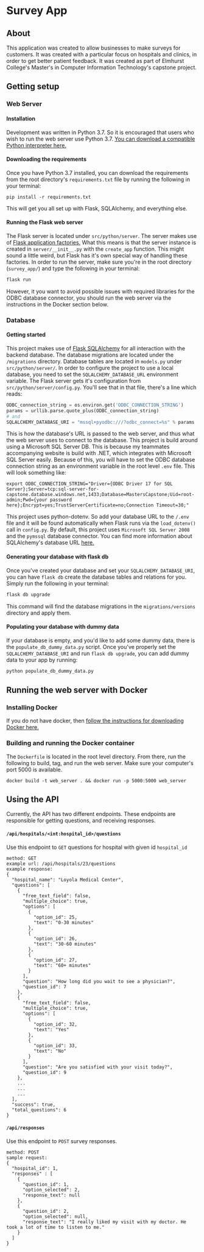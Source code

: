 # Survey App
## About
This application was created to allow businesses to make surveys for customers.
It was created with a particular focus on hospitals and clinics, in order to get
better patient feedback. It was created as part of Elmhurst College's Master's in 
Computer Information Technology's capstone project.

## Getting setup
### Web Server
#### Installation
Development was written in Python 3.7. So it is encouraged that users who wish to run
the web server use Python 3.7.
[You can download a compatible Python interpreter here.](https://www.python.org/downloads/)

#### Downloading the requirements
Once you have Python 3.7 installed, you can download the requirements from the root 
directory's `requirements.txt` file by running the following in your terminal:
```
pip install -r requirements.txt
```
This will get you all set up with Flask, SQLAlchemy, and everything else.

#### Running the Flask web server
The Flask server is located under `src/python/server`. The server makes use of 
[Flask application factories.](https://flask.palletsprojects.com/en/1.1.x/tutorial/factory/)
What this means is that the server instance is created in `server/__init__.py` with
the `create_app` function. This might sound a little weird, but Flask has it's own
special way of handling these factories. In order to run the server, make sure you're
in the root directory (`survey_app/`) and type the following in your terminal:
```bash
flask run
```
However, it you want to avoid possible issues with required libraries for the ODBC database connector,
you should run the web server via the instructions in the Docker section below.

### Database
#### Getting started
This project makes use of [Flask SQLAlchemy](https://flask-sqlalchemy.palletsprojects.com/en/2.x/)
for all interaction with the backend database. The database migrations are located under the `/migrations`
directory.
Database tables are located in `models.py` under `src/python/server/`. In order to configure the project
to use a local database, you need to set the `SQLALCHEMY_DATABASE_URL` environment variable. The Flask
server gets it's configuration from `src/python/server/config.py`. You'll see that in that file, there's a 
line which reads:
```python
ODBC_connection_string = os.environ.get('ODBC_CONNECTION_STRING')
params = urllib.parse.quote_plus(ODBC_connection_string)
# and
SQLALCHEMY_DATABASE_URI = "mssql+pyodbc:///?odbc_connect=%s" % params
```
This is how the database's URL is passed to the web server, and thus what the web server uses to connect to the
database. This project is build around using a Microsoft SQL Server DB. This is because my teammates accompanying
website is build with .NET, which integrates with Microsoft SQL Server easily. Because of this, you will have to set
the ODBC database connection string as an environment variable in the root level `.env` file. This will look something
like:
```
export ODBC_CONNECTION_STRING="Driver={ODBC Driver 17 for SQL Server};Server=tcp:sql-server-for-capstone.database.windows.net,1433;Database=MastersCapstone;Uid=root-admin;Pwd={your password here};Encrypt=yes;TrustServerCertificate=no;Connection Timeout=30;"
```
This project uses python-dotenv. So add your database URL to the `/.env` file and it will be found
automatically when Flask runs via the `load_dotenv()` call in `config.py`.
By default, this project uses `Microsoft SQL Server 2008` and the `pymssql` database connector. You can find more 
information about SQLAlchemy's database URL [here.](https://docs.sqlalchemy.org/en/13/core/engines.html)

#### Generating your database with flask db
Once you've created your database and set your `SQLALCHEMY_DATABASE_URI`, you can have `flask db` 
create the database tables and relations for you. Simply run the following in your terminal:
```bash
flask db upgrade
```
This command will find the database migrations in the `migrations/versions` directory and apply them.

#### Populating your database with dummy data
If your database is empty, and you'd like to add some dummy data, there is the `populate_db_dummy_data.py`
script. Once you've properly set the `SQLALCHEMY_DATABASE_URI` and run `flask db upgrade`, you can add
dummy data to your app by running:
```bash
python populate_db_dummy_data.py
```

## Running the web server with Docker
### Installing Docker
If you do not have docker, then [follow the instructions for downloading Docker here.](https://docs.docker.com/engine/install/)

### Building and running the Docker container
The `Dockerfile` is located in the root level directory. From there, run the following to build, tag, and run the
web server. Make sure your computer's port 5000 is available.
```
docker build -t web_server . && docker run -p 5000:5000 web_server 
```


## Using the API
Currently, the API has two different endpoints. These endpoints are responsible for getting questions, and 
receiving responses.  

#### `/api/hospitals/<int:hospital_id>/questions`
Use this endpoint to `GET` questions for hospital with given id `hospital_id`
```
method: GET
example url: /api/hospitals/23/questions
example response:
{
  "hospital_name": "Loyola Medical Center",
  "questions": [
    {
      "free_text_field": false,
      "multiple_choice": true,
      "options": [
        {
          "option_id": 25,
          "text": "0-30 minutes"
        },
        {
          "option_id": 26,
          "text": "30-60 minutes"
        },
        {
          "option_id": 27,
          "text": "60+ minutes"
        }
      ],
      "question": "How long did you wait to see a physician?",
      "question_id": 7
    },
    {
      "free_text_field": false,
      "multiple_choice": true,
      "options": [
        {
          "option_id": 32,
          "text": "Yes"
        },
        {
          "option_id": 33,
          "text": "No"
        }
      ],
      "question": "Are you satisfied with your visit today?",
      "question_id": 9
    },
    ...
    ...
    ...
  ],
  "success": true,
  "total_questions": 6
}
```

#### `/api/responses`
Use this endpoint to `POST` survey responses.
```
method: POST
sample request:
{
  "hospital_id": 1,
  "responses" : [
    {
      "question_id": 1,
      "option_selected": 2,
      "response_text": null
    },
    {
      "question_id": 2,
      "option_selected": null,
      "response_text": "I really liked my visit with my doctor. He took a lot of time to listen to me."
    }
  ]
}
```